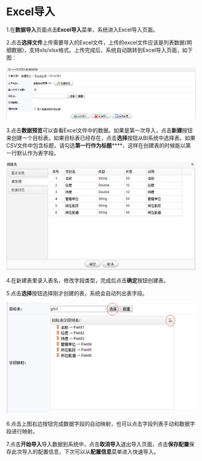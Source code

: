 # Excel导入

1.在**数据导入**页面点击**Excel导入**菜单，系统进入Excel导入页面。

2.点击**选择文件**上传需要导入的Excel文件，上传的excel文件应该是列表数据(明细数据)，支持xls/xlsx格式。上传完成后，系统自动跳转到Excel导入页面，如下图：

![excel导入](QQ图片20161206193920.png)

3.点击**数据预览**可以查看Excel文件中的数据。如果是第一次导入，点击**新建**按钮来创建一个目标表。如果目标表已经存在，点击**选择**按钮从BI系统中选择表。如果CSV文件中包含标题，请勾选**第一行作为标题******，这样在创建表的时候能以第一行默认作为表字段。

![新建表](QQ图片20161206194156.jpg)

4.在新建表里录入表名，修改字段类型，完成后点击**确定**按钮创建表。

5.点击**选择**按钮选择刚才创建的表，系统会自动列出表字段。

![字段匹配](QQ图片20161206194508.png)

6.点击上图右边按钮完成数据字段的自动映射，也可以点击字段列表手动和数据字段进行映射。

7.点击**开始导入**导入数据到系统中，点击**取消导入**退出导入页面，点击**保存配置**保存此次导入的配置信息，下次可以从**配置信息**菜单进入快速导入。

